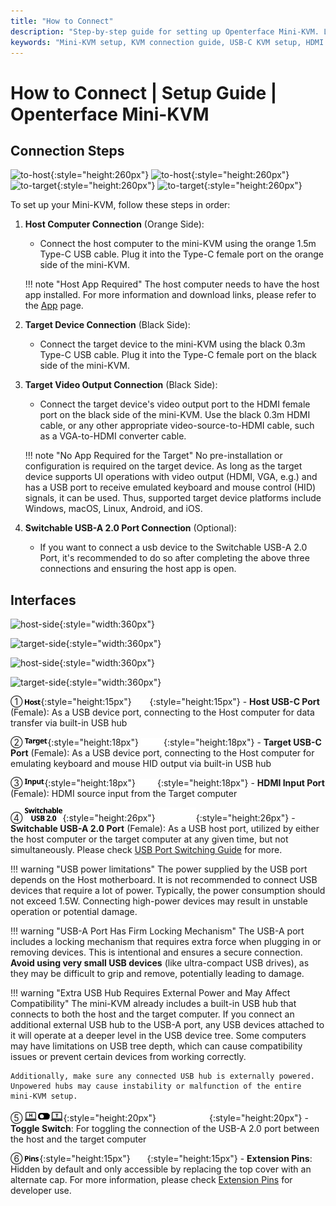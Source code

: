 ```yaml
---
title: "How to Connect"
description: "Step-by-step guide for setting up Openterface Mini-KVM. Learn how to connect your host computer and target device with detailed instructions for USB-C, HDMI, and peripheral connections. Includes interface descriptions and important setup tips."
keywords: "Mini-KVM setup, KVM connection guide, USB-C KVM setup, HDMI KVM connection, KVM installation guide, computer peripheral setup, USB device connection, KVM interface guide, headless computer setup, KVM configuration"
---
```


# **How to Connect** | Setup Guide | Openterface Mini-KVM

## Connection Steps

![to-host](https://assets.openterface.com/images/product/to-host.svg#only-light){:style="height:260px"} ![to-host](https://assets.openterface.com/images/product/to-host_1.svg#only-dark){:style="height:260px"}
![to-target](https://assets.openterface.com/images/product/to-target.svg#only-light){:style="height:260px"} ![to-target](https://assets.openterface.com/images/product/to-target_1.svg#only-dark){:style="height:260px"}

To set up your Mini-KVM, follow these steps in order:

1. **Host Computer Connection** (Orange Side):
    - Connect the host computer to the mini-KVM using the orange 1.5m Type-C USB cable. Plug it into the Type-C female port on the orange side of the mini-KVM.

    !!! note "Host App Required"
        The host computer needs to have the host app installed. For more information and download links, please refer to the [App](/app) page.

2. **Target Device Connection** (Black Side):
    - Connect the target device to the mini-KVM using the black 0.3m Type-C USB cable. Plug it into the Type-C female port on the black side of the mini-KVM.

3. **Target Video Output Connection** (Black Side):
    - Connect the target device's video output port to the HDMI female port on the black side of the mini-KVM. Use the black 0.3m HDMI cable, or any other appropriate video-source-to-HDMI cable, such as a VGA-to-HDMI converter cable.

    !!! note "No App Required for the Target"
        No pre-installation or configuration is required on the target device. As long as the target device supports UI operations with video output (HDMI, VGA, e.g.) and has a USB port to receive emulated keyboard and mouse control (HID) signals, it can be used. Thus, supported target device platforms include Windows, macOS, Linux, Android, and iOS.

4. **Switchable USB-A 2.0 Port Connection** (Optional):
    - If you want to connect a usb device to the Switchable USB-A 2.0 Port, it's recommended to do so after completing the above three connections and ensuring the host app is open.


## Interfaces

![host-side](https://assets.openterface.com/images/product/host-htc.svg#only-light){:style="width:360px"}

![target-side](https://assets.openterface.com/images/product/target-htc.svg#only-light){:style="width:360px"}

![host-side](https://assets.openterface.com/images/product/host-htc_1.svg#only-dark){:style="width:360px"}

![target-side](https://assets.openterface.com/images/product/target-htc_1.svg#only-dark){:style="width:360px"}

① ![Type-C to Host](/images/shell-icons/host.svg#only-light){:style="height:15px"} ![Type-C to Host](/images/shell-icons/host_1.svg#only-dark){:style="height:15px"} - **Host USB-C Port** (Female): As a USB device port, connecting to the Host computer for data transfer via built-in USB hub

② ![Type-C to Target](/images/shell-icons/target.svg#only-light){:style="height:18px"} ![Type-C to Target](/images/shell-icons/target_1.svg#only-dark){:style="height:18px"} - **Target USB-C Port** (Female): As a USB device port, connecting to the Host computer for emulating keyboard and mouse HID output via built-in USB hub

③ ![HDMI Input](/images/shell-icons/input.svg#only-light){:style="height:18px"} ![HDMI Input](/images/shell-icons/input_1.svg#only-dark){:style="height:18px"} - **HDMI Input Port** (Female): HDMI source input from the Target computer

④ ![USB-A Port](/images/shell-icons/switchable-usb.svg#only-light){:style="height:26px"} ![USB-A Port](/images/shell-icons/switchable-usb_1.svg#only-dark){:style="height:26px"} - **Switchable USB-A 2.0 Port** (Female): As a USB host port, utilized by either the host computer or the target computer at any given time, but not simultaneously. Please check [USB Port Switching Guide](../usb-switch) for more.

!!! warning "USB power limitations"
    The power supplied by the USB port depends on the Host motherboard. It is not recommended to connect USB devices that require a lot of power. Typically, the power consumption should not exceed 1.5W. Connecting high-power devices may result in unstable operation or potential damage.

!!! warning "USB-A Port Has Firm Locking Mechanism"
    The USB-A port includes a locking mechanism that requires extra force when plugging in or removing devices. This is intentional and ensures a secure connection. **Avoid using very small USB devices** (like ultra-compact USB drives), as they may be difficult to grip and remove, potentially leading to damage.

!!! warning "Extra USB Hub Requires External Power and May Affect Compatibility"
    The mini-KVM already includes a built-in USB hub that connects to both the host and the target computer. If you connect an additional external USB hub to the USB-A port, any USB devices attached to it will operate at a deeper level in the USB device tree. Some computers may have limitations on USB tree depth, which can cause compatibility issues or prevent certain devices from working correctly.

    Additionally, make sure any connected USB hub is externally powered. Unpowered hubs may cause instability or malfunction of the entire mini-KVM setup.

⑤ ![Toggle Switch](/images/shell-icons/toggle-h-t.svg#only-light){:style="height:20px"} ![Toggle Switch](/images/shell-icons/toggle-h-t_1.svg#only-dark){:style="height:20px"} - **Toggle Switch**: For toggling the connection of the USB-A 2.0 port between the host and the target computer

⑥ ![Extension Pins](/images/shell-icons/pins.svg#only-light){:style="height:15px"} ![Extension Pins](/images/shell-icons/pins_1.svg#only-dark){:style="height:15px"} - **Extension Pins**: Hidden by default and only accessible by replacing the top cover with an alternate cap. For more information, please check [Extension Pins](../extension-pins) for developer use.